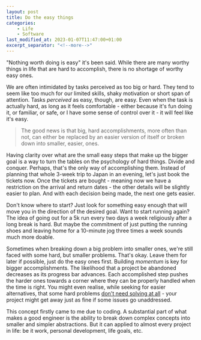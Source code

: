 ```yaml
---
layout: post
title: Do the easy things
categories: 
    - Life
    - Software
last_modified_at: 2023-01-07T11:47:00+01:00
excerpt_separator: "<!--more-->"
---
```


"Nothing worth doing is easy" it's been said. While there are many worthy things in life that are hard to accomplish, there is no shortage of worthy easy ones.

We are often intimidated by tasks perceived as too big or hard. They tend to seem like too much 
for our limited skills, shaky motivation or short span of attention.
Tasks _perceived_ as easy, though, are easy. Even when the task is actually hard, as long as it feels comfortable - either because it's fun doing it, or familiar, or safe, or I have some sense of control over it - it will feel like it's easy.

> The good news is that big, hard accomplishments, more often than not, can either be replaced by an easier version of itself or broken down into smaller, easier, ones. 

<!--more-->

Having clarity over what are the small easy steps that make up the bigger goal is a way to turn the tables on the psychology of hard things. Divide and conquer. Perhaps, that's the only way of accomplishing them. Instead of planning that whole 3-week trip to Japan in an evening, let's just book the tickets now. Once the tickets are bought - meaning now we have a restriction on the arrival and return dates - the other details will be slightly easier to plan. And with each decision being made, the next one gets easier.

Don't know where to start? Just look for something easy enough that will move you in the direction of the desired goal. Want to start running again? The idea of going out for a 5k run every two days a week religiously after a long break is hard. But maybe the commitment of just putting the running shoes and leaving home for a 10-minute jog three times a week sounds much more doable. 

Sometimes when breaking down a big problem into smaller ones, we're still faced with some hard, but smaller problems. That's okay. Leave them for later if possible, just do the easy ones first. Building _momentum_ is key for bigger accomplishments. The likelihood that a project be abandoned decreases as its progress bar advances. Each accomplished step pushes the harder ones towards a corner where they can be properly handled when the time is right. You might even realise, while seeking for easier alternatives, that some hard problems [don't need solving at all](https://37signals.com/podcast/quick-wins) - your project might get away just as fine if some issues go unaddressed.

This concept firstly came to me due to coding. A substantial part of what makes a good engineer is the ability to break down complex concepts into smaller and simpler abstractions. But it can applied to almost every project in life: be it work, personal development, life goals, etc.

